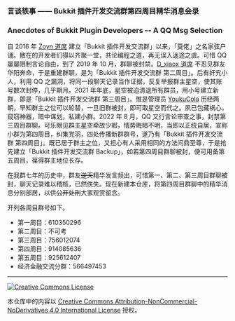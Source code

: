 ### 言谈轶事 —— Bukkit 插件开发交流群第四周目精华消息会录

### Anecdotes of Bukkit Plugin Developers -- A QQ Msg Selection

自 2016 年 [Zoyn 道席](https://github.com/602723113) 建立「Bukkit 插件开发交流群」以来，「莫佬」之名家弦户诵。散在的开发者们得以齐聚一堂，共论编程之道，再无误入迷途之虞。可惜 QQ 屡屡限制言论自由，到了 2019 年 10 月，群聊被封禁。[D_xiaox 道席](https://github.com/xkhx) 不忍见群友华阳奔命，于是重建群聊，是为「Bukkit 插件开发交流群 第二周目」。后有奸宄小人，利用 QQ 之漏洞，将同一段聊天记录当作证据，反复举报群主星空，使其账号数次封停，几乎期月。2021 年年底，星空被迫清退所有群员，用小号建立新群，即是「Bukkit 插件开发交流群 第三周目」。惟是管理员 [YoukuCola](https://github.com/youkucola) 历经两朝，早知群主之位可以轮替，一旦旧群被封，即可取星空而代之。夙已包藏祸心，窥窃神器，暗中谋划，私建小群。2022 年 8 月，QQ 又行言论审查之事，封禁第三周目群聊。可乐眼见群主星空牵故少暇，情势晦暗不明，当即以正统自居，宣称小群为第四周目，纠集党羽，四处传播新群群号，遂乃有「Bukkit 插件开发交流群 第四周目」。既已居于群主之位，又担心有人采用相同的方法问鼎至尊，于是抢先建立「Bukkit 插件开发交流群 Backup」，如若第四周目群聊被封，便可用备第五周目，葆得群主地位长存。

在我群七年的历史中，群友~~逆天~~精华发言频出，可惜第一、第二、第三周目群聊被封，聊天记录难以稽核，已然佚失。现在新建本仓库，将第四周目群聊中的精华消息分别部居，以供~~公开处刑~~大家观赏留念。

开列各周目群号如下。

- 第一周目：610350296
- 第二周目：不可考
- 第三周目：756012074
- 第四周目：914085636
- 第五周目：925612407
- 经济金融交流分群：566497453

---

<a rel="license" href="http://creativecommons.org/licenses/by-nc-nd/4.0/"><img alt="Creative Commons License" style="border-width:0" src="https://i.creativecommons.org/l/by-nc-nd/4.0/88x31.png" /></a>

本仓库中的内容以 <a rel="license" href="http://creativecommons.org/licenses/by-nc-nd/4.0/">Creative Commons Attribution-NonCommercial-NoDerivatives 4.0 International License</a> 授权。
